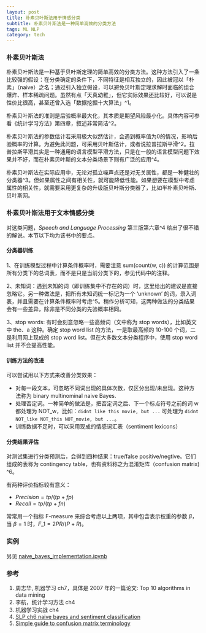 ```yaml
---
layout: post
title: 朴素贝叶斯法用于情感分类
subtitle: 朴素贝叶斯法是一种简单高效的分类方法
tags: ML NLP
category: tech
---
```


### 朴素贝叶斯法

朴素贝叶斯法是一种基于贝叶斯定理的简单高效的分类方法。这种方法引入了一条比较强的假设：在分类确定的条件下，不同特征是相互独立的，因此被冠以「朴素」（naive）之名；通过引入独立假设，可以避免贝叶斯定理求解时面临的组合爆炸、样本稀疏问题。虽然有点「天真幼稚」，但它实际效果还比较好，可以说是性价比很高，甚至还曾入选「数据挖掘十大算法」^1。

朴素贝叶斯法的准则是后验概率最大化，其本质是期望风险最小化。具体内容可参看《统计学习方法》第四章，叙述非常简洁^2。

朴素贝叶斯法的参数估计若采用极大似然估计，会遇到概率值为0的情况，影响后验概率的计算。为避免此问题，可采用贝叶斯估计，或者说拉普拉斯平滑^2。拉普拉斯平滑其实是一种通用的语言模型平滑方法，只是在一般的语言模型问题下效果并不好，而在朴素贝叶斯的文本分类场景下则有广泛的应用^4。

朴素贝叶斯法在实际应用中，无论对孤立噪声点还是对无关属性，都是一种健壮的分类器^3。但如果属性之间有相关性，就可能降低性能。如果想要在模型中考虑属性的相关性，就需要采用更复杂的升级版贝叶斯分类器了，比如半朴素贝叶斯、贝叶斯网。


### 朴素贝叶斯法用于文本情感分类

对这类问题，*Speech and Language Processing* 第三版第六章^4 给出了很不错的解说。本节以下均为该书中的要点。

#### 分类器训练

1、在训练模型过程中计算条件概率时，需要注意 sum(count(w, c)) 的计算范围是所有分类下的总词表，而不是只是当前分类下的，参见代码中的注释。

2、未知词：遇到未知的词（即训练集中不存在的词）时，这里给出的建议是直接忽略它。另一种做法是，把所有未知词统一标记为一个 ‘unknown’ 的词，录入词表，并且需要在计算条件概率时考虑^5。稍作分析可知，这两种做法的分类结果会有一些差异，除非是不同分类的先验概率相同。

3、stop words: 有时会刻意忽略一些高频词（文中称为 stop words），比如英文中 the、a 这种。确定 stop word list 的方法，一是取最高频的 10-100 个词，二是利用网上现成的 stop word list。但在大多数文本分类程序中，使用 stop word list 并不会提高性能。


#### 训练方法的改进

可以尝试用以下方式来改善分类效果：
* 对每一段文本，可忽略不同词出现的具体次数，仅区分出现/未出现。这种方法称为 binary multinominal naive Bayes.
* 处理否定词。一种简单的做法是，把否定词之后、下一个标点符号之前的词 w 都处理为 NOT\_w，比如：`didnt like this movie, but ...` 可处理为 `didnt NOT_like NOT_this NOT_movie, but ...`。
* 训练数据不足时，可以采用现成的情感词汇表（sentiment lexicons）


#### 分类结果评估

对测试集进行分类预测后，会得到四种结果：true/false positive/negtive。它们组成的表称为 contingency table，也有资料称之为混淆矩阵（confusion matrix) ^6。

有两种评价指标较有意义：
* $Precision = tp/(tp+fp)$
* $Recall = tp/(tp+fn)$

常常用一个指标 F-measure 来综合考虑以上两项，其中包含表示权重的参数 $\beta$，当 $\beta = 1$ 时，$F\_1 = 2PR/(P+R)$。


### 实例

另见 [naive_bayes_implementation.ipynb][1]


### 参考

1. 周志华, 机器学习 ch7，具体是 2007 年的一篇论文: Top 10 algorithms in data mining
2. 李航，统计学习方法 ch4
3. 机器学习实战 ch4
4. [SLP ch6 naive bayes and sentiment classification][2]
5. [Simple guide to confusion matrix terminology][3]

[1]:	https://github.com/sunoonlee/deep-NLP-basics/blob/master/naive_bayes/naive_bayes_sentiment.ipynb
[2]:	https://web.stanford.edu/~jurafsky/slp3/6.pdf
[3]:	http://www.dataschool.io/simple-guide-to-confusion-matrix-terminology/
